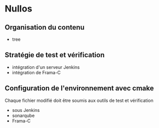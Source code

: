 Nullos
======

## Organisation du contenu

* tree

## Stratégie de test et vérification

* intégration d'un serveur Jenkins
* intégration de Frama-C

## Configuration de l'environnement avec cmake

Chaque fichier modifié doit être soumis aux outils de test et vérification
* sous Jenkins
* sonarqube
* Frama-C

## 

## 
